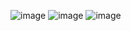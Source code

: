 ![image](https://github.com/user-attachments/assets/40483fb5-c8d5-4235-8ee5-13a1bfda68e7)
![image](https://github.com/user-attachments/assets/e8dbdbf7-b518-4f01-9e94-2e2cf181054e)
![image](https://github.com/user-attachments/assets/7c771058-3190-4bc7-a5df-e6252d860a3e)

